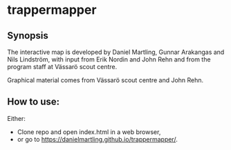 # trappermapper

## Synopsis

The interactive map is developed by Daniel Martling, Gunnar Arakangas and Nils Lindström, with input from Erik Nordin and John Rehn and from the program staff at Vässarö scout centre.

Graphical material comes from Vässarö scout centre and John Rehn.

## How to use:

Either:
- Clone repo and open index.html in a web browser,
- or go to https://danielmartling.github.io/trappermapper/.
